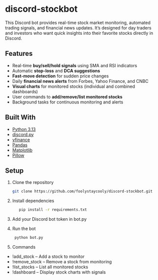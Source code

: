 # discord-stockbot
This Discord bot provides real-time stock market monitoring, automated trading signals, and financial news updates. It’s designed for day traders and investors who want quick insights into their favorite stocks directly in Discord.

## Features
- Real-time **buy/sell/hold signals** using SMA and RSI indicators
- Automatic **stop-loss** and **DCA suggestions**
- **Fast-move detection** for sudden price changes
- Daily **financial news alerts** from Forbes, Yahoo Finance, and CNBC
- **Visual charts** for monitored stocks (individual and combined dashboards)
- User commands to **add/remove/list monitored stocks**
- Background tasks for continuous monitoring and alerts

## Built With
- [Python 3.13](https://www.python.org/downloads/release/python-3130/)
- [discord.py](https://discordpy.readthedocs.io/)
- [yfinance](https://pypi.org/project/yfinance/)
- [Pandas](https://pandas.pydata.org/)
- [Matplotlib](https://matplotlib.org/)
- [Pillow](https://python-pillow.org/)

## Setup
1. Clone the repository
   ```bash
   git clone https://github.com/foolystaycooly/discord-stockbot.git
   
2. Install dependencies
   ```bash
      pip install -r requirements.txt

3. Add your Discord bot token in bot.py

4. Run the bot
   ```bash
    python bot.py

5. Commands

- !add_stock <TICKER> – Add a stock to monitor
- !remove_stock <TICKER> – Remove a stock from monitoring
- !list_stocks – List all monitored stocks
- !dashboard – Display stock charts with signals

